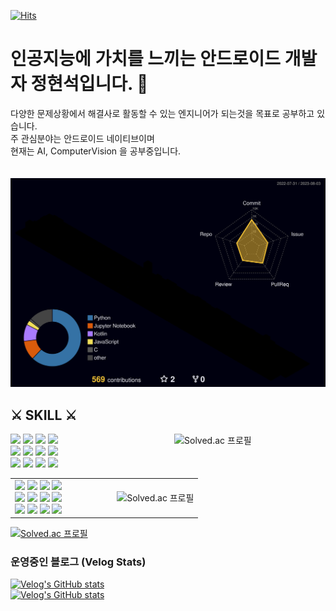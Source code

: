 [![Hits](https://hits.seeyoufarm.com/api/count/incr/badge.svg?url=https%3A%2F%2Fgithub.com%2Fhyuns66&count_bg=%2379C83D&title_bg=%23555555&icon=&icon_color=%23E7E7E7&title=hits&edge_flat=false)](https://hits.seeyoufarm.com)
# 인공지능에 가치를 느끼는 안드로이드 개발자 정현석입니다. 👋
다양한 문제상황에서 해결사로 활동할 수 있는 엔지니어가 되는것을 목표로 공부하고 있습니다.  
주 관심분야는 안드로이드 네이티브이며  
현재는 AI, ComputerVision 을 공부중입니다.   
</br>
</br>
![](./profile-3d-contrib/profile-night-rainbow.svg)

## ⚔ SKILL ⚔
<div style="display: flex;">
  <div style="flex: 1; padding-right: 10px;">
        <img src="https://img.shields.io/badge/Android-3DDC84?style=flat&logo=Android&logoColor=white"/>
        <img src="https://img.shields.io/badge/PyTorch-EE4C2C?style=flat&logo=PyTorch&logoColor=white"/>
        <img src="https://img.shields.io/badge/VisualStudioCode-007ACC?style=flat&logo=VisualStudioCode&logoColor=white"/>
        <img src="https://img.shields.io/badge/SQLite-003B57?style=flat&logo=SQLite&logoColor=white"/>  </br>
        <img src="https://img.shields.io/badge/Jupyter-F37626?style=flat&logo=Jupyter&logoColor=white"/>
        <img src="https://img.shields.io/badge/Numpy-013243?style=flat&logo=Numpy&logoColor=white"/>
        <img src="https://img.shields.io/badge/Pandas-150458?style=flat&logo=Pandas&logoColor=white"/>
        <img src="https://img.shields.io/badge/GoogleColab-F9AB00?style=flat&logo=GoogleColab&logoColor=white"/>  </br>
        <img src="https://img.shields.io/badge/kotlin-7F52FF?style=flat&logo=kotlin&logoColor=white"/>
        <img src="https://img.shields.io/badge/python-3776AB?style=flat&logo=python&logoColor=white"/>
        <img src="https://img.shields.io/badge/java-F7DF1E?style=flat&logo=java&logoColor=white"/>
        <img src="https://img.shields.io/badge/openCV-5C3EE8?style=flat&logo=openCV&logoColor=white"/>
    
  </div>
  <div style="flex: 1; padding-left: 10px;">
    <img src="http://mazassumnida.wtf/api/v2/generate_badge?boj=hyuns6677" alt="Solved.ac 프로필">
  </div>
</div>

<table>
  <tr>
    <td style="width: 50%; padding-right: 20px;">
      <img src="https://img.shields.io/badge/Android-3DDC84?style=flat&logo=Android&logoColor=white"/>
        <img src="https://img.shields.io/badge/PyTorch-EE4C2C?style=flat&logo=PyTorch&logoColor=white"/>
        <img src="https://img.shields.io/badge/VisualStudioCode-007ACC?style=flat&logo=VisualStudioCode&logoColor=white"/>
        <img src="https://img.shields.io/badge/SQLite-003B57?style=flat&logo=SQLite&logoColor=white"/>  </br>
        <img src="https://img.shields.io/badge/Jupyter-F37626?style=flat&logo=Jupyter&logoColor=white"/>
        <img src="https://img.shields.io/badge/Numpy-013243?style=flat&logo=Numpy&logoColor=white"/>
        <img src="https://img.shields.io/badge/Pandas-150458?style=flat&logo=Pandas&logoColor=white"/>
        <img src="https://img.shields.io/badge/GoogleColab-F9AB00?style=flat&logo=GoogleColab&logoColor=white"/>  </br>
        <img src="https://img.shields.io/badge/kotlin-7F52FF?style=flat&logo=kotlin&logoColor=white"/>
        <img src="https://img.shields.io/badge/python-3776AB?style=flat&logo=python&logoColor=white"/>
        <img src="https://img.shields.io/badge/java-F7DF1E?style=flat&logo=java&logoColor=white"/>
        <img src="https://img.shields.io/badge/openCV-5C3EE8?style=flat&logo=openCV&logoColor=white"/>
    </td>
    <td style="width: 50%; padding-left: 20px;">
      <img src="http://mazassumnida.wtf/api/v2/generate_badge?boj=hyuns6677" alt="Solved.ac 프로필">
      </td>
  </tr>
</table>


[![Solved.ac 프로필](http://mazassumnida.wtf/api/v2/generate_badge?boj=hyuns6677)](`https://solved.ac/hyuns6677`)  

<!--
[![github stats](https://github-readme-stats.vercel.app/api?username=hyuns66&show_icons=true&hide_border=true&theme=tokyonight)](https://github.com/hyuns66)
[![Top Langs](https://github-readme-stats.vercel.app/api/top-langs/?username=hyuns66&layout=compact)](https://github.com/hyuns66)
-->

### 운영중인 블로그 (Velog Stats)
[![Velog's GitHub stats](https://velog-readme-2.vercel.app/api/badge-stats?color=dark&name=renovatio_hyuns)](https://velog.io/@renovatio_hyuns)  
[![Velog's GitHub stats](https://velog-readme-stats.vercel.app/api?name=renovatio_hyuns&color=dark)](https://velog-readme-stats.vercel.app/api/redirect?name=renovatio_hyuns)


